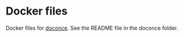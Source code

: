 # Docker files

Docker files for [doconce](https://github.com/doconce/doconce).
See the README file in the doconce folder.

